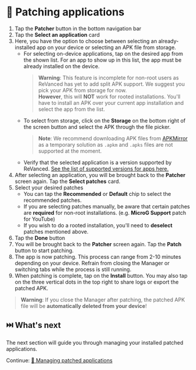 # 🧩 Patching applications
1. Tap the **Patcher** button in the bottom navigation bar
2. Tap the **Select an application** card
3. Here, you have the option to choose between selecting an already-installed app on your device or selecting an APK file from storage.
   * For selecting on-device applications, tap on the desired app from the shown list. For an app to show up in this list, the app must be already installed on the device.
     > **Warning**: This feature is incomplete for non-root users as ReVanced has yet to add split APK support. We suggest you pick your APK from storage for now.  
     **However**, this will **NOT** work for rooted installations. You'll have to install an APK over your current app installation and select the app from the list.
   * To select from storage, click on the **Storage** on the bottom right of the screen button and select the APK through the file picker.
     > **Note**: We recommend downloading APK files from [APKMirror](https://www.apkmirror.com/) as a temporary solution as `.apkm` and `.apks` files are not supported at the moment.
   * Verify that the selected application is a version supported by ReVanced. [See the list of supported versions for apps here.](https://github.com/revanced/revanced-patches#-patches)
4. After selecting an application, you will be brought back to the **Patcher** screen again. Tap the **Select patches** card.
5. Select your desired patches
   * You can tap the **Recommended** or **Default** chip to select the recommended patches.
   * If you are selecting patches manually, be aware that certain patches are **required** for non-root installations. (e.g. **MicroG Support** patch for YouTube)
   * If you wish to do a rooted installation, you'll need to **deselect** patches mentioned above.
6. Tap the **Done** button
7. You will be brought back to the **Patcher** screen again. Tap the **Patch** button to start patching.
8. The app is now patching. This process can range from 2-10 minutes depending on your device. Refrain from closing the Manager or switching tabs while the process is still running.
9.  When patching is complete, tap on the **Install** button. You may also tap on the three vertical dots in the top right to share logs or export the patched APK.
   > **Warning**: If you close the Manager after patching, the patched APK file will be **automatically deleted from your device**!

## ⏭️ What's next
The next section will guide you through managing your installed patched applications.

Continue: [🧰 Managing patched applications](2_managing-patched-applications.md)